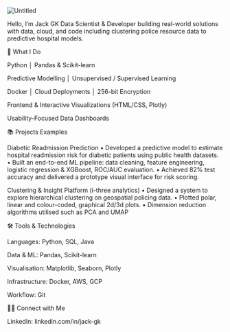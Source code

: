 ![Untitled](https://github.com/user-attachments/assets/2df144ff-6695-47d9-937d-1d0f543f09fd)

Hello, I’m Jack GK
Data Scientist & Developer building real-world solutions with data, cloud, and code including clustering police resource data to predictive hospital models.

🚀 What I Do

Python │ Pandas & Scikit-learn

Predictive Modelling │ Unsupervised / Supervised Learning

Docker │ Cloud Deployments │ 256-bit Encryption

Frontend & Interactive Visualizations (HTML/CSS, Plotly)

Usability-Focused Data Dashboards

📚 Projects Examples

Diabetic Readmission Prediction
• Developed a predictive model to estimate hospital readmission risk for diabetic patients using public health datasets.
• Built an end-to-end ML pipeline: data cleaning, feature engineering, logistic regression & XGBoost, ROC/AUC evaluation.
• Achieved 82% test accuracy and delivered a prototype visual interface for risk scoring.

Clustering & Insight Platform (i-three analytics)
• Designed a system to explore hierarchical clustering on geospatial policing data.
• Plotted polar, linear and colour-coded, graphical 2d/3d plots.
• Dimension reduction algorithms utilised such as PCA and UMAP

🛠️ Tools & Technologies

Languages: Python, SQL, Java

Data & ML: Pandas, Scikit-learn

Visualisation: Matplotlib, Seaborn, Plotly

Infrastructure: Docker, AWS, GCP

Workflow: Git

👋🏻 Connect with Me

LinkedIn: linkedin.com/in/jack-gk
